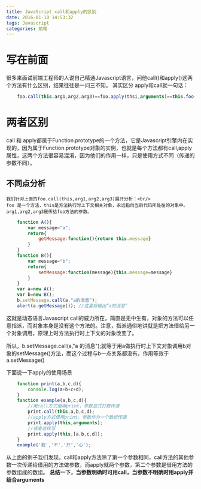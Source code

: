 ```yaml
---
title: JavaScript call和apply的区别
date: 2016-01-10 14:53:32
tags: Javascript
categories: 前端
---
```



# 写在前面
   很多来面试前端工程师的人说自己精通Javascript语言，问他call()和apply()这两个方法有什么区别，结果往往是一问三不知。
    其实区分 apply和call就一句话：
```Javascript
    foo.call(this,arg1,arg2,arg3)==foo.apply(thsi,arguments)==this.foo(arg1,arg2,arg3);
```

<!--more-->

# 两者区别
>
call 和 apply都属于Function.prototype的一个方法，它是Javascript引擎内在实现的，因为属于Function.prototype对象的实例，也就是每个方法都有call,apply属性，这两个方法很容易混淆，因为他们的作用一样，只是使用方式不同（传递的参数不同）。

## 不同点分析
    我们针对上面的foo.call(this,arg1,arg2,arg3)展开分析：<br/>
    foo 是一个方法，this是方法执行时上下文相关对象，永远指向当前代码所处在的对象中。arg1,arg2,arg3是传给foo方法的参数。
```JavaScript
    function A(){
        var message="a";
        return{
            getMessage:function(){return this.message}
        }
    }
    function B(){
        var message="b";
        return{
            setMessage:function(message){this.message=message}
        }
    }
    var a=new A();
    var b=new B();
    b.setMessage.call(a,"a的消息");
    alert(a.getMessage()); //这里将输出“a的消息”
```
这就是动态语言Javascript call的威力所在，简直是无中生有，对象的方法可以任意指派，而对象本身是没有这个方法的。注意，指派通俗地讲就是把方法借给另一个对象调用，原理上时方法执行时上下文的对象改变了。

所以，b.setMessage.call(a,"a 的消息");就等于用a做执行时上下文对象调用b对象的setMessage()方法，而这个过程与b一点关系都没有。作用等效于a.setMessage()

下面说一下apply的使用场景
```JavaScript
    function print(a,b,c,d){
        console.log(a+b+c+d);
    }
    function example(a,b,c,d){
        //用call方式借用print，参数显式打散传递
        print.call(this,a,b,c,d);
        //apply方式借用print，参数作为一个数组传递
        print.apply(this,arguments);
        //或者这样写
        print.apply(this,[a,b,c,d]);
    }
    example('我','不','开','心');
```
从上面的例子我们发现，call和apply方法除了第一个参数相同，call方法的其他参数一次传递给借用的方法做参数，而apply就两个参数，第二个参数是借用方法的参数组成的数组。 **总结一下，当参数明确时可用call，当参数不明确时用apply并结合arguments**
